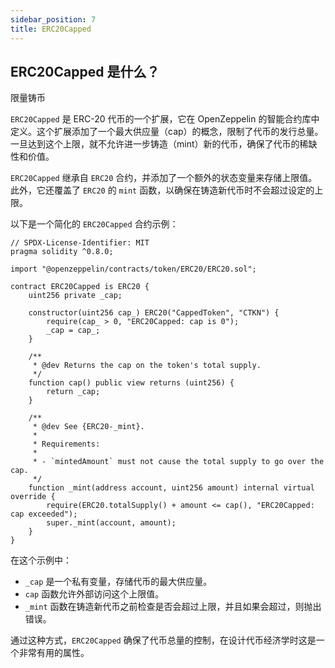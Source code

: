 ```yaml
---
sidebar_position: 7
title: ERC20Capped
---
```


## ERC20Capped 是什么？

<p style={{color: 'red'}}>限量铸币</p>

`ERC20Capped` 是 ERC-20 代币的一个扩展，它在 OpenZeppelin 的智能合约库中定义。这个扩展添加了一个最大供应量（cap）的概念，限制了代币的发行总量。一旦达到这个上限，就不允许进一步铸造（mint）新的代币，确保了代币的稀缺性和价值。

`ERC20Capped` 继承自 `ERC20` 合约，并添加了一个额外的状态变量来存储上限值。此外，它还覆盖了 `ERC20` 的 `mint` 函数，以确保在铸造新代币时不会超过设定的上限。

以下是一个简化的 `ERC20Capped` 合约示例：

```solidity
// SPDX-License-Identifier: MIT
pragma solidity ^0.8.0;

import "@openzeppelin/contracts/token/ERC20/ERC20.sol";

contract ERC20Capped is ERC20 {
    uint256 private _cap;

    constructor(uint256 cap_) ERC20("CappedToken", "CTKN") {
        require(cap_ > 0, "ERC20Capped: cap is 0");
        _cap = cap_;
    }

    /**
     * @dev Returns the cap on the token's total supply.
     */
    function cap() public view returns (uint256) {
        return _cap;
    }

    /**
     * @dev See {ERC20-_mint}.
     *
     * Requirements:
     *
     * - `mintedAmount` must not cause the total supply to go over the cap.
     */
    function _mint(address account, uint256 amount) internal virtual override {
        require(ERC20.totalSupply() + amount <= cap(), "ERC20Capped: cap exceeded");
        super._mint(account, amount);
    }
}
```

在这个示例中：

- `_cap` 是一个私有变量，存储代币的最大供应量。
- `cap` 函数允许外部访问这个上限值。
- `_mint` 函数在铸造新代币之前检查是否会超过上限，并且如果会超过，则抛出错误。

通过这种方式，`ERC20Capped` 确保了代币总量的控制，在设计代币经济学时这是一个非常有用的属性。

